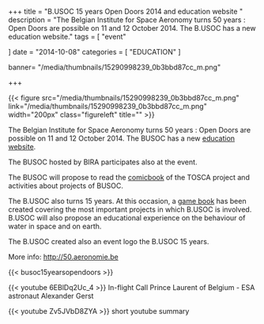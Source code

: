 +++
title = "B.USOC 15 years Open Doors 2014 and education website "
description = "The Belgian Institute for Space Aeronomy turns 50 years : Open Doors are possible on 11 and 12 October 2014. The B.USOC has a new education website."
tags = [
 "event"

]
date = "2014-10-08"
categories = [
   "EDUCATION"
]

banner= "/media/thumbnails/15290998239_0b3bbd87cc_m.png"


+++

{{< figure src="/media/thumbnails/15290998239_0b3bbd87cc_m.png"  link="/media/thumbnails/15290998239_0b3bbd87cc_m.png"  width="200px" class="figureleft" title="" >}}

The Belgian Institute for Space Aeronomy turns 50 years : Open Doors are possible on 11 and 12 October 2014. The BUSOC has a new [education  website](/edu/).

The BUSOC hosted by BIRA participates also at the event.

The BUSOC will propose to read the [comicbook](#) of the TOSCA project and activities about projects of BUSOC.

The B.USOC also turns 15 years. At this occasion, a [game book](#) has been created covering the most important projects in which B.USOC is involved. B.USOC will also propose an educational experience on the behaviour of water in space and on earth.

The B.USOC created also an event logo the B.USOC 15 years.



More info: http://50.aeronomie.be


{{< busoc15yearsopendoors >}}

{{< youtube 6EBlDq2Uc_4 >}}
In-flight Call Prince Laurent of Belgium - ESA astronaut Alexander Gerst

{{< youtube Zv5JVbD8ZYA >}}
short youtube summary
